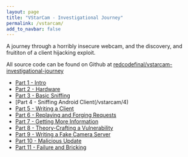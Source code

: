 ```yaml
---
layout: page
title: "VStarCam - Investigational Journey"
permalink: /vstarcam/
add_to_navbar: false
---
```


A journey through a horribly insecure webcam, and the discovery, and fruititon of a client hijacking exploit.

All source code can be found on Github at [redcodefinal/vstarcam-investigational-journey](https://github.com/redcodefinal/vstarcam-investigational-journey)

 * [Part 1 - Intro](/vstarcam/1)
 * [Part 2 - Hardware](/vstarcam/2)
 * [Part 3 - Basic Sniffing](/vstarcam/3)
 * [Part 4 - Sniffing Android Client(/vstarcam/4)
 * [Part 5 - Writing a Client](/vstarcam/5)
 * [Part 6 - Replaying and Forging Requests](/vstarcam/6)
 * [Part 7 - Getting More Information](/vstarcam/7)
 * [Part 8 - Theory-Crafting a Vulnerability](/vstarcam/8)
 * [Part 9 - Writing a Fake Camera Server](/vstarcam/9)
 * [Part 10 - Malicious Update](/vstarcam/10)
 * [Part 11 - Failure and Bricking](/vstarcam/11)
